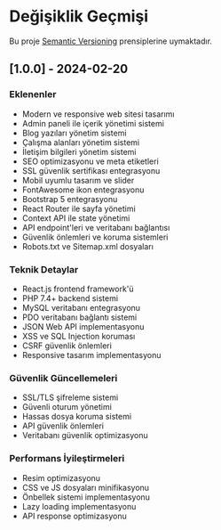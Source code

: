 # Değişiklik Geçmişi

Bu proje [Semantic Versioning](https://semver.org/lang/tr/) prensiplerine uymaktadır.

## [1.0.0] - 2024-02-20

### Eklenenler
- Modern ve responsive web sitesi tasarımı
- Admin paneli ile içerik yönetimi sistemi
- Blog yazıları yönetim sistemi
- Çalışma alanları yönetim sistemi
- İletişim bilgileri yönetim sistemi
- SEO optimizasyonu ve meta etiketleri
- SSL güvenlik sertifikası entegrasyonu
- Mobil uyumlu tasarım ve slider
- FontAwesome ikon entegrasyonu
- Bootstrap 5 entegrasyonu
- React Router ile sayfa yönetimi
- Context API ile state yönetimi
- API endpoint'leri ve veritabanı bağlantısı
- Güvenlik önlemleri ve koruma sistemleri
- Robots.txt ve Sitemap.xml dosyaları

### Teknik Detaylar
- React.js frontend framework'ü
- PHP 7.4+ backend sistemi
- MySQL veritabanı entegrasyonu
- PDO veritabanı bağlantı sistemi
- JSON Web API implementasyonu
- XSS ve SQL Injection koruması
- CSRF güvenlik önlemleri
- Responsive tasarım implementasyonu

### Güvenlik Güncellemeleri
- SSL/TLS şifreleme sistemi
- Güvenli oturum yönetimi
- Hassas dosya koruma sistemi
- API güvenlik önlemleri
- Veritabanı güvenlik optimizasyonu

### Performans İyileştirmeleri
- Resim optimizasyonu
- CSS ve JS dosyaları minifikasyonu
- Önbellek sistemi implementasyonu
- Lazy loading implementasyonu
- API response optimizasyonu 